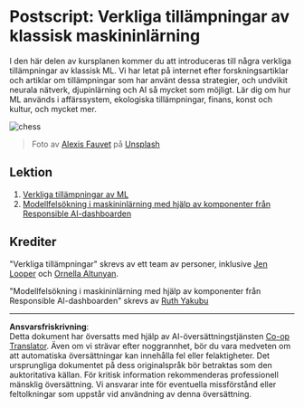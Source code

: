 <!--
CO_OP_TRANSLATOR_METADATA:
{
  "original_hash": "5e069a0ac02a9606a69946c2b3c574a9",
  "translation_date": "2025-09-05T21:31:32+00:00",
  "source_file": "9-Real-World/README.md",
  "language_code": "sv"
}
-->
# Postscript: Verkliga tillämpningar av klassisk maskininlärning

I den här delen av kursplanen kommer du att introduceras till några verkliga tillämpningar av klassisk ML. Vi har letat på internet efter forskningsartiklar och artiklar om tillämpningar som har använt dessa strategier, och undvikit neurala nätverk, djupinlärning och AI så mycket som möjligt. Lär dig om hur ML används i affärssystem, ekologiska tillämpningar, finans, konst och kultur, och mycket mer.

![chess](../../../9-Real-World/images/chess.jpg)

> Foto av <a href="https://unsplash.com/@childeye?utm_source=unsplash&utm_medium=referral&utm_content=creditCopyText">Alexis Fauvet</a> på <a href="https://unsplash.com/s/photos/artificial-intelligence?utm_source=unsplash&utm_medium=referral&utm_content=creditCopyText">Unsplash</a>
  
## Lektion

1. [Verkliga tillämpningar av ML](1-Applications/README.md)
2. [Modellfelsökning i maskininlärning med hjälp av komponenter från Responsible AI-dashboarden](2-Debugging-ML-Models/README.md)

## Krediter

"Verkliga tillämpningar" skrevs av ett team av personer, inklusive [Jen Looper](https://twitter.com/jenlooper) och [Ornella Altunyan](https://twitter.com/ornelladotcom).

"Modellfelsökning i maskininlärning med hjälp av komponenter från Responsible AI-dashboarden" skrevs av [Ruth Yakubu](https://twitter.com/ruthieyakubu)

---

**Ansvarsfriskrivning**:  
Detta dokument har översatts med hjälp av AI-översättningstjänsten [Co-op Translator](https://github.com/Azure/co-op-translator). Även om vi strävar efter noggrannhet, bör du vara medveten om att automatiska översättningar kan innehålla fel eller felaktigheter. Det ursprungliga dokumentet på dess originalspråk bör betraktas som den auktoritativa källan. För kritisk information rekommenderas professionell mänsklig översättning. Vi ansvarar inte för eventuella missförstånd eller feltolkningar som uppstår vid användning av denna översättning.